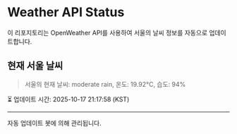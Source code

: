 
# Weather API Status

이 리포지토리는 OpenWeather API를 사용하여 서울의 날씨 정보를 자동으로 업데이트합니다.

## 현재 서울 날씨
> 서울의 현재 날씨: moderate rain, 온도: 19.92°C, 습도: 94%

⏳ 업데이트 시간: 2025-10-17 21:17:58 (KST)

---
자동 업데이트 봇에 의해 관리됩니다.
